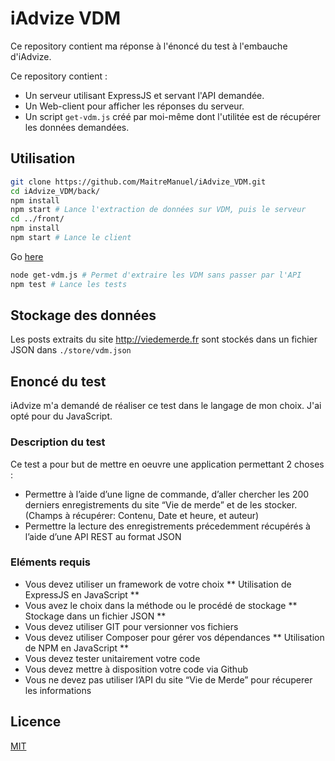 # iAdvize VDM

Ce repository contient ma réponse à l'énoncé du test à l'embauche d'iAdvize.

Ce repository contient :
- Un serveur utilisant ExpressJS et servant l'API demandée.
- Un Web-client pour afficher les réponses du serveur.
- Un script ```get-vdm.js``` créé par moi-même dont l'utilitée est de récupérer les données demandées.

## Utilisation
```bash
git clone https://github.com/MaitreManuel/iAdvize_VDM.git
cd iAdvize_VDM/back/
npm install
npm start # Lance l'extraction de données sur VDM, puis le serveur
cd ../front/
npm install
npm start # Lance le client
```
Go [here](http://localhost:8080/api/posts)

```bash
node get-vdm.js # Permet d'extraire les VDM sans passer par l'API
npm test # Lance les tests
```

## Stockage des données
Les posts extraits du site http://viedemerde.fr sont stockés dans un fichier JSON dans ```./store/vdm.json```

## Enoncé du test
iAdvize m'a demandé de réaliser ce test dans le langage de mon choix.
J'ai opté pour du JavaScript.

### Description du test
Ce test a pour but de mettre en oeuvre une application permettant 2 choses :
* Permettre à l’aide d’une ligne de commande, d’aller chercher les 200 derniers enregistrements du site “Vie de merde” et de les stocker. (Champs à récupérer: Contenu, Date et heure, et auteur)
* Permettre la lecture des enregistrements précedemment récupérés à l’aide d’une API REST au format JSON

### Eléments requis
* Vous devez utiliser un framework de votre choix ** Utilisation de ExpressJS en JavaScript **
* Vous avez le choix dans la méthode ou le procédé de stockage ** Stockage dans un fichier JSON **
* Vous devez utiliser GIT pour versionner vos fichiers
* Vous devez utiliser Composer pour gérer vos dépendances ** Utilisation de NPM en JavaScript **
* Vous devez tester unitairement votre code
* Vous devez mettre à disposition votre code via Github
* Vous ne devez pas utiliser l’API du site “Vie de Merde” pour récuperer les informations

## Licence

<a href="https://choosealicense.com/licenses/mit/#" target="_blank">MIT</a>

